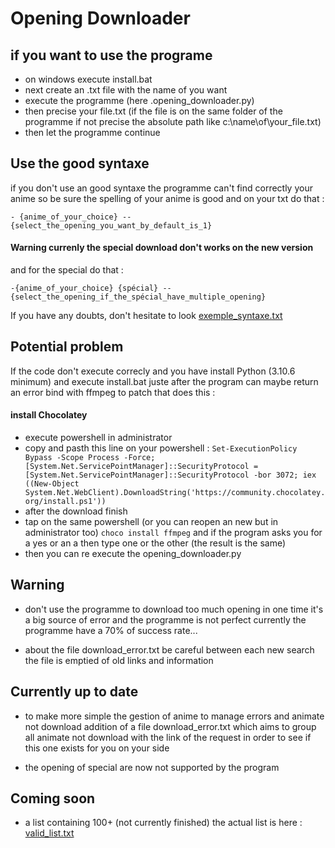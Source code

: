 # Opening Downloader
## if you want to use the programe

- on windows execute install.bat
- next create an .txt file with the name of you want
- execute the programme (here .opening_downloader.py)
- then precise your file.txt (if the file is on the same folder of the programme if not precise the absolute path like c:\name\of\your_file.txt) 
- then let the programme continue

## Use the good syntaxe
if you don't use an good syntaxe the programme can't find correctly your anime so be sure the
spelling of your anime is good and on your txt do that :

`- {anime_of_your_choice} --{select_the_opening_you_want_by_default_is_1}`


#### Warning currenly the special download don't works on the new version
and for the special do that : 

`-{anime_of_your_choice} {spécial} --{select_the_opening_if_the_spécial_have_multiple_opening}`

If you have any doubts, don't hesitate to look [exemple_syntaxe.txt](https://github.com/TMCooper/opening_downloader/blob/main/exemple/exemple_syntaxe.txt)

## Potential problem

If the code don't execute correcly and you have install Python (3.10.6 minimum) and execute install.bat juste after
the program can maybe return an error bind with ffmpeg to patch that does this :

#### install Chocolatey 

- execute powershell in administrator
- copy and pasth this line on your powershell : `Set-ExecutionPolicy Bypass -Scope Process -Force; [System.Net.ServicePointManager]::SecurityProtocol = [System.Net.ServicePointManager]::SecurityProtocol -bor 3072; iex ((New-Object System.Net.WebClient).DownloadString('https://community.chocolatey.org/install.ps1'))`
- after the download finish
- tap on the same powershell (or you can reopen an new but in administrator too) `choco install ffmpeg` and if the program asks you for a yes or an a then type one or the other (the result is the same)
- then you can re execute the opening_downloader.py

## Warning 

- don't use the programme to download too much opening in one time it's a big source of error and the programme is not perfect currently the programme have a 70% of success rate... 

- about the file download_error.txt be careful between each new search the file is emptied of old links and information

## Currently up to date

- to make more simple the gestion of anime to manage errors and animate not download addition of a file download_error.txt which aims to group all animate not download with the link of the request in order to see if this one exists for you on your side

- the opening of special are now not supported by the program 

## Coming soon

- a list containing 100+ (not currently finished) the actual list is here : [valid_list.txt](https://github.com/TMCooper/opening_downloader/blob/main/exemple/valid_list.txt)